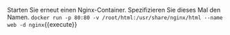 Starten Sie erneut einen Nginx-Container. Spezifizieren Sie dieses Mal den Namen.
`docker run -p 80:80 -v /root/html:/usr/share/nginx/html --name web -d nginx`{{execute}}